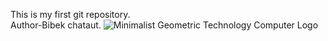
This is my first git repository.
<br>
Author-Bibek chataut.
![Minimalist Geometric Technology Computer Logo](https://github.com/Bibek-chataut/Basic-programming-demo/assets/155406998/b456b9df-fba0-40d7-a0e1-6dea9bce267d)
